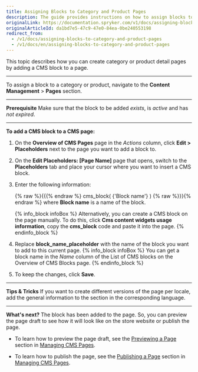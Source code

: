 ```yaml
---
title: Assigning Blocks to Category and Product Pages
description: The guide provides instructions on how to assign blocks to category and product detail pages, and add CMS blocks to a CMS page in the Back Office.
originalLink: https://documentation.spryker.com/v1/docs/assigning-blocks-to-category-and-product-pages
originalArticleId: da1bd7e5-47c9-47e0-84ea-0be240553198
redirect_from:
  - /v1/docs/assigning-blocks-to-category-and-product-pages
  - /v1/docs/en/assigning-blocks-to-category-and-product-pages
---
```


This topic describes how you can create category or product detail pages by adding a CMS block to a page.
***
To assign a block to a category or product, navigate to the  **Content Management** > **Pages** section.
***
**Prerequisite**
 Make sure that the block to be added _exists_, is _active_ and has _not expired_.
 ***
**To add a CMS block to a CMS page:**
1. On the **Overview of CMS Pages** page in the _Actions_ column, click **Edit > Placeholders** next to the page you want to add a block to. 
2. On the **Edit Placeholders: [Page Name]** page that opens, switch to the **Placeholders** tab and place your cursor where you want to insert a CMS block.
3. Enter the following information:

    {% raw %}{{{% endraw %} cms_block( {'Block name'} ) {% raw %}}}{% endraw %} where **Block name** is a name of the block.

    {% info_block infoBox %}
Alternatively, you can create a CMS block on the page manually. To do this, click **Cms content widgets usage information**, copy the **cms_block** code and paste it into the page.
{% endinfo_block %}
    
4. Replace **block_name_placeholder** with the name of the block you want to add to this current page. 
{% info_block infoBox %}
 You can get a block name in the _Name_ column of the List of CMS blocks on the Overview of CMS Blocks page.
{% endinfo_block %}
5. To keep the changes, click **Save**.
***
**Tips & Tricks**
If you want to create different versions of the page per locale, add the general information to the section in the corresponding language.
***
**What's next?**
The block has been added to the page. So, you can preview the page draft to see how it will look like on the store website or publish the page.

* To learn how to preview the page draft, see the [Previewing a Page](/docs/scos/user/user-guides/{{page.version}}/back-office-user-guide/content-management/pages/managing-cms-pages.html#previewing-cms-pages) section in [Managing CMS Pages](/docs/scos/user/user-guides/{{page.version}}/back-office-user-guide/content-management/pages/managing-cms-pages.html).

* To learn how to publish the page, see the [Publishing a Page](/docs/scos/user/user-guides/{{page.version}}/back-office-user-guide/content-management/pages/managing-cms-pages.html#publishing-a-page) section in [Managing CMS Pages](/docs/scos/user/user-guides/{{page.version}}/back-office-user-guide/content-management/pages/managing-cms-pages.html).

